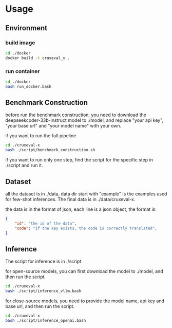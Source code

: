 # Usage
## Environment

### build image
```bash
cd ./docker
docker build -t cruxeval_x .
```
### run container
```bash
cd ./docker
bash run_docker.bash
```

## Benchmark Construction
before run the benchmark construction, you need to download the deepseekcoder-33b-instruct model to ./model, and replace "your api key", "your base url" and "your model name" with your own.

if you want to run the full pipeline
```bash
cd ./cruxeval-x
bash ./script/benchmark_construction.sh
```
if you want to run only one step, find the script for the specific step in ./script and run it.

## Dataset
all the dataset is in ./data, data dir start with "example" is the examples used for few-shot inferences. The final data is in ./data/cruxeval-x.

the data is in the format of json, each line is a json object, the format is:
```json
{
    "id": "the id of the data",
    "code": "if the key exists, the code is correctly translated",
}
```
## Inference
The script for inference is in ./script

for open-source models, you can first download the model to ./model, and then run the script.
```bash
cd ./cruxeval-x
bash ./script/inference_vllm.bash
```

for close-source models, you need to provide the model name, api key and base url, and then run the script.
```bash
cd ./cruxeval-x
bash ./script/inference_openai.bash
```